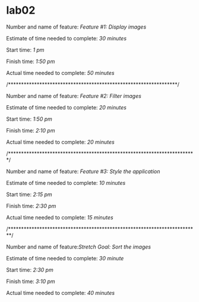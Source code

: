 # lab02

Number and name of feature: *Feature #1: Display images*

Estimate of time needed to complete: *30 minutes*

Start time: *1 pm*

Finish time: *1:50 pm*

Actual time needed to complete: *50 minutes*

/*****************************************************************/

Number and name of feature: *Feature #2: Filter images*

Estimate of time needed to complete: *20 minutes*

Start time: *1:50 pm*

Finish time: *2:10 pm*

Actual time needed to complete: *20 minutes*

/************************************************************************/

Number and name of feature: *Feature #3: Style the application*

Estimate of time needed to complete: *10 minutes*

Start time: *2:15 pm*

Finish time: *2:30 pm*

Actual time needed to complete: *15 minutes*

/*************************************************************************/

Number and name of feature:*Stretch Goal: Sort the images*

Estimate of time needed to complete: *30 minute*

Start time: *2:30 pm*

Finish time: *3:10 pm*

Actual time needed to complete: *40 minutes*


